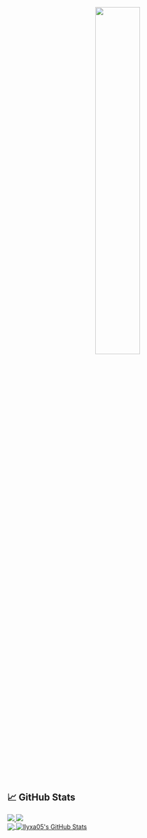 <p align=center>
  <a href="https://discord.com/users/1040321372758487112"><img src="https://lanyard-profile-readme.vercel.app/api/1040321372758487112" width=45%></a>
</p>

## &#x1f4c8; GitHub Stats

<a href="https://github.com/xiaotox-devfr?tab=followers">
  <img src="https://img.shields.io/github/followers/llyxa05">
</a>

<a href="https://github.com/loTus04">
   <img src="https://komarev.com/ghpvc/?username=llyxa05">
</a>
</br>

<a href="https://github.com/llyxa05">
  <img align="center" src="https://github-readme-stats.vercel.app/api/top-langs/?username=llyxa05&title_color=ff3855&text_color=30d5c8&icon_color=ffff00&bg_color=#1a1c1f" />
</a>

<a href="https://github.com/loTus04">
  <img align="center" src="https://github-readme-stats.vercel.app/api?username=llyxa05&show_icons=true&line_height=27&count_private=true&title_color=ff3855&text_color=30d5c8&icon_color=ffff00&bg_color=#1a1c1f" alt="llyxa05's GitHub Stats" />
</a>
</br>
</br>
